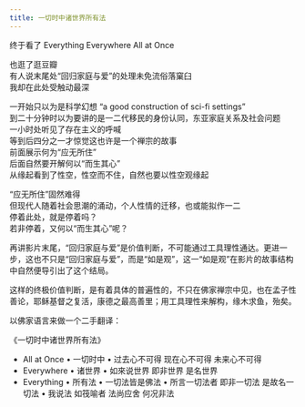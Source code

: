 ```yaml
---
title: 一切时中诸世界所有法
---
```


终于看了 Everything Everywhere All at Once<!--more-->

也逛了逛豆瓣  
有人说末尾处“回归家庭与爱”的处理未免流俗落窠臼  
我却在此处受触动最深  

一开始只以为是科学幻想 “a good construction of sci-fi settings”  
到二十分钟时以为要讲的是一二代移民的身份认同，东亚家庭关系及社会问题  
一小时处听见了存在主义的呼喊  
等到后四分之一才惊觉这也许是一个禅宗的故事  
前面展示何为“应无所住”  
后面自然要开解何以“而生其心”  
从缘起看到了性空，性空而不住，自然也要以性空观缘起

“应无所住”固然难得  
但现代人随着社会思潮的涌动，个人性情的迁移，也或能拟作一二  
停着此处，就是停着吗？  
若非停着，又何以“而生其心”呢？

再讲影片末尾，“回归家庭与爱”是价值判断，不可能通过工具理性通达。更进一步，这也不只是“回归家庭与爱”，而是“如是观”，这一“如是观”在影片的故事结构中自然便导引出了这个结局。

这样的终极价值判断，是有着具体的普遍性的，不只在佛家禅宗中见，也在孟子性善论，耶稣基督之复活，康德之最高善里；用工具理性来解构，缘木求鱼，殆矣。

以佛家语言来做一个二手翻译：

《一切时中诸世界所有法》

- All at Once • 一切时中 • 过去心不可得 现在心不可得 未来心不可得
- Everywhere • 诸世界 • 如來说世界 即非世界 是名世界
- Everything • 所有法 • 一切法皆是佛法 • 所言一切法者 即非一切法 是故名一切法 • 我说法 如筏喻者 法尚应舍 何况非法
